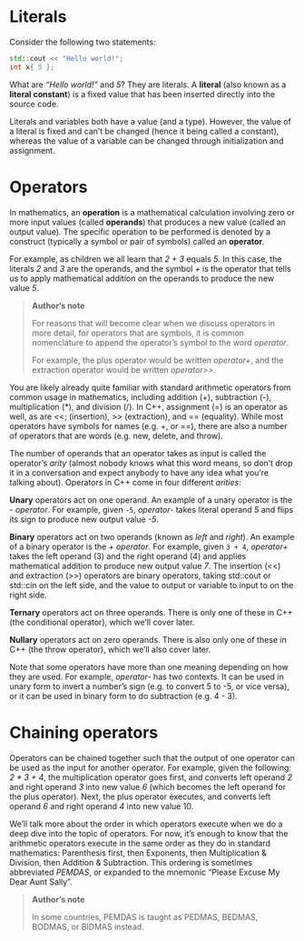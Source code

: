 # Literals

Consider the following two statements:

```cpp
std::cout << "Hello world!";
int x{ 5 };
```



What are *“Hello world!”* and *5*? They are literals. A **literal** (also known as a **literal constant**) is a fixed value that has been inserted directly into the source code.

Literals and variables both have a value (and a type). However, the value of a literal is fixed and can’t be changed (hence it being called a constant), whereas the value of a variable can be changed through initialization and assignment.

# Operators

In mathematics, an **operation** is a mathematical calculation involving zero or more input values (called **operands**) that produces a new value (called an output value). The specific operation to be performed is denoted by a construct (typically a symbol or pair of symbols) called an **operator**.

For example, as children we all learn that *2 + 3* equals *5*. In this case, the literals *2* and *3* are the operands, and the symbol *+* is the operator that tells us to apply mathematical addition on the operands to produce the new value *5*.

> **Author’s note**
>
> For reasons that will become clear when we discuss operators in more detail, for operators that are symbols, it is common nomenclature to append the operator’s symbol to the word *operator*.
>
> For example, the plus operator would be written *operator+*, and the extraction operator would be written *operator>>*.

You are likely already quite familiar with standard arithmetic operators from common usage in mathematics, including addition (+), subtraction (-), multiplication (*), and division (/). In C++, assignment (=) is an operator as well, as are <<; (insertion), >> (extraction), and == (equality). While most operators have symbols for names (e.g. +, or ==), there are also a number of operators that are words (e.g. new, delete, and throw).

The number of operands that an operator takes as input is called the operator’s *arity* (almost nobody knows what this word means, so don’t drop it in a conversation and expect anybody to have any idea what you’re talking about). Operators in C++ come in four different *arities*:

**Unary** operators act on one operand. An example of a unary operator is the *- operator*. For example, given `-5`, *operator-* takes literal operand *5* and flips its sign to produce new output value *-5*.

**Binary** operators act on two operands (known as *left* and *right*). An example of a binary operator is the *+ operator*. For example, given `3 + 4`, *operator+* takes the left operand (3) and the right operand (4) and applies mathematical addition to produce new output value *7*. The insertion (<<) and extraction (>>) operators are binary operators, taking std::cout or std::cin on the left side, and the value to output or variable to input to on the right side.

**Ternary** operators act on three operands. There is only one of these in C++ (the conditional operator), which we’ll cover later.

**Nullary** operators act on zero operands. There is also only one of these in C++ (the throw operator), which we’ll also cover later.

Note that some operators have more than one meaning depending on how they are used. For example, *operator-* has two contexts. It can be used in unary form to invert a number’s sign (e.g. to convert 5 to -5, or vice versa), or it can be used in binary form to do subtraction (e.g. 4 - 3).

# Chaining operators

Operators can be chained together such that the output of one operator can be used as the input for another operator. For example, given the following: *2 \* 3 + 4*, the multiplication operator goes first, and converts left operand *2* and right operand *3* into new value *6* (which becomes the left operand for the plus operator). Next, the plus operator executes, and converts left operand *6* and right operand *4* into new value 10.

We’ll talk more about the order in which operators execute when we do a deep dive into the topic of operators. For now, it’s enough to know that the arithmetic operators execute in the same order as they do in standard mathematics: Parenthesis first, then Exponents, then Multiplication & Division, then Addition & Subtraction. This ordering is sometimes abbreviated *PEMDAS*, or expanded to the mnemonic “Please Excuse My Dear Aunt Sally”.

> **Author’s note**
>
> In some countries, PEMDAS is taught as PEDMAS, BEDMAS, BODMAS, or BIDMAS instead.

